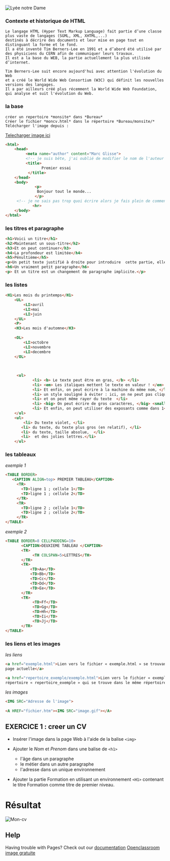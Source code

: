 

![Lyée notre Dame](http://www.lyceenotre-dame72.fr/local/cache-vignettes/L200xH135/siteon0-edfa2.jpg)
### Contexte et historique de HTML
    Le langage HTML (Hyper Text Markup Language) fait partie d’une classe plus vaste de langages (SGML, XML, XHTML,...)
    destinés à décrire des documents et leur mise en page tout en distinguant la forme et le fond.
    Il a été inventé Tim Berners-Lee en 1991 et a d’abord été utilisé par des physiciens du CERN afin de communiquer leurs travaux.
    Il est a la base du WEB, la partie actuellement la plus utilisée d’internet.

    Tim Berners-Lee suit encore aujourd'hui avec attention l'évolution du Web 
    et a créé le World Wide Web Consortium (W3C) qui définit les nouvelles versions des langages.
    Il a par ailleurs créé plus récemment la World Wide Web Foundation, qui analyse et suit l'évolution du Web.


### la base

    créer un repertoire *monsite* dans *Bureau*
    Créer le fichier *moncv.html* dans le répertoire *Bureau/monsite/*
    Télécharger l'image depuis :
 [Telecharger image ici ](https://raw.githubusercontent.com/Nounem/NSI/master/photo.png) 

```html
<html>
    <head>
         <meta name="author" content="Marc Glisse">
         <!-- je suis bête, j'ai oublié de modifier le nom de l'auteur -->
         <title>
                Premier essai
          </title>
    </head>
    <body>
             <p>
              Bonjour tout le monde...
             </p>
     <!-- je ne sais pas trop quoi écrire alors je fais plein de commentaires qui ne vont pas s'afficher -->
            <hr>
    </body>
</html>
````

### les titres et paragraphe


 ```html
<h1>Voici un titre</h1>  
<h2>Maintenant un sous-titre</h2>  
<h3>Et on peut continuer</h3>  
<h4>La profondeur est limitée</h4> 
<h5>Pénultième</h5>  
<p>Un petit texte justifié à droite pour introduire  cette partie, elle le mérite bien, et puis il serait dommage de se  priver. </p> 
<h6>Un vraiment petit paragraphe</h6>  
<p> Et un titre est un changement de paragraphe implicite.</p> 

````

### les listes

```html 
<H1>Les mois du printemps</H1>
    <UL>
        <LI>avril
        <LI>mai
        <LI>juin
    </UL>
    <P>
    <H3>Les mois d'automne</H3>
        
    <OL>
        <LI>octobre
        <LI>novembre
        <LI>decembre
    </OL>
            
            
            
     <ul>   
            <li> <b> Le texte peut être en gras, </b> </li> 
            <li> <em> Les italiques mettent le texte en valeur ! </em> </li>   
            <li> Et enfin, on peut écrire à la machine du même nom, </li>     
            <li> un style souligné à éviter : ici, on ne peut pas cliquer,</li>   
            <li> et on peut même rayer du texte  </li>  
            <li> <big> On peut écrire de gros caractères, </big> <small> ou de petits </small> </li>     
            <li> Et enfin, on peut utiliser des exposants comme dans 1<sup>er</sup> ou des indices, u<sub>n+1</sub> = u<sub>n</sub>+1                </li>   
    </ul>  
    <ul>   
        <li> Du texte violet, </li>  
       <li> du texte, du texte plus gros (en relatif), </li>   
       <li> du texte, taille absolue,  </li>     
       <li>  et des jolies lettres.</li>  
    </ul>  
````

 ### les tableaux
  
  
  



 *exemple 1*
  ```html 
<TABLE BORDER>
     <CAPTION ALIGN=top> PREMIER TABLEAU</CAPTION>
       <TR>
         <TD>ligne 1 ; cellule 1</TD>
         <TD>ligne 1 ; cellule 2</TD>
       </TR>
       <TR>
         <TD>ligne 2 ; cellule 1</TD>
         <TD>ligne 2 ; cellule 2</TD>
       </TR>
 </TABLE>
 
````
 *exemple 2*
 
  ```html
 <TABLE BORDER=8 CELLPADDING=10>
         <CAPTION>DEUXIEME TABLEAU </CAPTION>
         <TR>
              <TH COLSPAN=5>LETTRES</TH>
         </TR>
         <TR>
             <TD>Aa</TD>
             <TD>Bb</TD>
             <TD>Cc</TD>
             <TD>Dd</TD>
             <TD>Ee</TD>
         </TR>
         <TR>
              <TD>Ff</TD>
              <TD>Gg</TD>
              <TD>Hh</TD>
              <TD>Ii</TD>
              <TD>Jj</TD>
         </TR>
 </TABLE>
 

````



### les liens et les images



*les liens*
```html
<a href="exemple.html">Lien vers le fichier « exemple.html » se trouvant dans le même répertoire que la
page actuelle</a>

<a href="repertoire_exemple/exemple.html">Lien vers le fichier « exemple.html » se trouvant dans le
répertoire « repertoire_exemple » qui se trouve dans le même répertoire que la page actuelle</a>
````
*les images*
```html
<IMG SRC="Adresse de l'image"> 
    
<A HREF="fichier.htm"><IMG SRC="image.gif"></A>

````



## EXERCICE 1 : creer un CV

* Insérer l'image dans la page Web à l'aide de la balise `<img>`

* Ajouter le *Nom* et *Prenom* dans une balise de `<h1>`
   * l'âge dans un paragraphe 
   * le métier dans un autre paragraphe
   * l'adresse dans un unique environnement
* Ajouter la partie Formation en utilisant un environnement `<H1>` contenant le titre Formation comme titre de premier niveau.

# Résultat


![Mon-cv](https://github.com/Nounem/NSI/blob/master/cv.PNG)

## Help

Having trouble with Pages? Check out our [documentation](http://www.lyceenotre-dame72.fr/local/cache-gd2/67168535ab900a80834ab76344a73b3d.jpg) 
[Openclassroom](https://openclassrooms.com/fr/)
[image gratuite](https://pixabay.com/fr/photos/search/einstein/?min_width=16&min_height=16)
